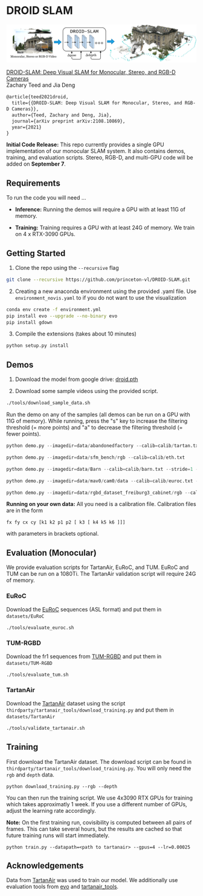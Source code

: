 # DROID SLAM


<center><img src="misc/DROID.png" width="640" style="center"></center>

[DROID-SLAM: Deep Visual SLAM for Monocular, Stereo, and RGB-D Cameras](https://arxiv.org/abs/2108.10869)  
Zachary Teed and Jia Deng

```
@article{teed2021droid,
  title={{DROID-SLAM: Deep Visual SLAM for Monocular, Stereo, and RGB-D Cameras}},
  author={Teed, Zachary and Deng, Jia},
  journal={arXiv preprint arXiv:2108.10869},
  year={2021}
}
```

**Initial Code Release:** This repo currently provides a single GPU implementation of our monocular SLAM system. It also contains demos, training, and evaluation scripts. Stereo, RGB-D, and multi-GPU code will be added on **September 7**.


## Requirements

To run the code you will need ...
* **Inference:** Running the demos will require a GPU with at least 11G of memory. 

* **Training:** Training requires a GPU with at least 24G of memory. We train on 4 x RTX-3090 GPUs.

## Getting Started
1. Clone the repo using the `--recursive` flag
```Bash
git clone --recursive https://github.com/princeton-vl/DROID-SLAM.git
```

2. Creating a new anaconda environment using the provided .yaml file. Use `environment_novis.yaml` to if you do not want to use the visualization
```Bash
conda env create -f environment.yml
pip install evo --upgrade --no-binary evo
pip install gdown
```

3. Compile the extensions (takes about 10 minutes)
```Bash
python setup.py install
```


## Demos

1. Download the model from google drive: [droid.pth](https://drive.google.com/file/d/1PpqVt1H4maBa_GbPJp4NwxRsd9jk-elh/view?usp=sharing)

2. Download some sample videos using the provided script.
```Bash
./tools/download_sample_data.sh
```

Run the demo on any of the samples (all demos can be run on a GPU with 11G of memory). While running, press the "s" key to increase the filtering threshold (= more points) and "a" to decrease the filtering threshold (= fewer points).


```Python
python demo.py --imagedir=data/abandonedfactory --calib=calib/tartan.txt --stride=2
```

```Python
python demo.py --imagedir=data/sfm_bench/rgb --calib=calib/eth.txt
```

```Python
python demo.py --imagedir=data/Barn --calib=calib/barn.txt --stride=1 --backend_nms=4
```

```Python
python demo.py --imagedir=data/mav0/cam0/data --calib=calib/euroc.txt --t0=150
```

```Python
python demo.py --imagedir=data/rgbd_dataset_freiburg3_cabinet/rgb --calib=calib/tum3.txt
```


**Running on your own data:** All you need is a calibration file. Calibration files are in the form 
```
fx fy cx cy [k1 k2 p1 p2 [ k3 [ k4 k5 k6 ]]]
```
with parameters in brackets optional.

## Evaluation (Monocular)
We provide evaluation scripts for TartanAir, EuRoC, and TUM. EuRoC and TUM can be run on a 1080Ti. The TartanAir validation script will require 24G of memory.

### EuRoC
Download the [EuRoC](https://projects.asl.ethz.ch/datasets/doku.php?id=kmavvisualinertialdatasets) sequences (ASL format) and put them in `datasets/EuRoC`
```Bash
./tools/evaluate_euroc.sh
```

### TUM-RGBD
Download the fr1 sequences from [TUM-RGBD](https://vision.in.tum.de/data/datasets/rgbd-dataset/download) and put them in `datasets/TUM-RGBD`
```Bash
./tools/evaluate_tum.sh 
```

### TartanAir
Download the [TartanAir](https://theairlab.org/tartanair-dataset/) dataset using the script `thirdparty/tartanair_tools/download_training.py` and put them in `datasets/TartanAir`
```Bash
./tools/validate_tartanair.sh
```

## Training

First download the TartanAir dataset. The download script can be found in `thirdparty/tartanair_tools/download_training.py`. You will only need the `rgb` and `depth` data.

```
python download_training.py --rgb --depth
```

You can then run the training script. We use 4x3090 RTX GPUs for training which takes approximatly 1 week. If you use a different number of GPUs, adjust the learning rate accordingly.

**Note:** On the first training run, covisibility is computed between all pairs of frames. This can take several hours, but the results are cached so that future training runs will start immediately. 


```
python train.py --datapath=<path to tartanair> --gpus=4 --lr=0.00025
```


## Acknowledgements
Data from [TartanAir](https://theairlab.org/tartanair-dataset/) was used to train our model. We additionally use evaluation tools from [evo](https://github.com/MichaelGrupp/evo) and [tartanair_tools](https://github.com/castacks/tartanair_tools).
